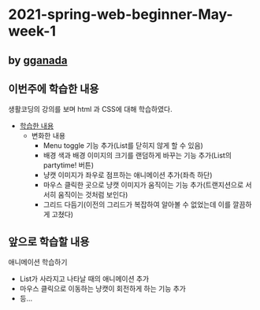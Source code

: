 # 2021-spring-web-beginner-May-week-1

## by [gganada](https://github.com/gganada)

## 이번주에 학습한 내용

생활코딩의 강의를 보며 html 과 CSS에 대해 학습하였다.

- [학습한 내용](https://gganada.github.io/JH_WebStudy/)
  - 변화한 내용
    - Menu toggle 기능 추가(List를 닫히지 않게 할 수 있음)
    - 배경 색과 배경 이미지의 크기를 랜덤하게 바꾸는 기능 추가(List의 partytime! 버튼)
    - 냥캣 이미지가 좌우로 점프하는 애니메이션 추가(좌측 하단)
    - 마우스 클릭한 곳으로 냥캣 이미지가 움직이는 기능 추가(트랜지션으로 서서히 움직이는 것처럼 보인다)
    - 그리드 다듬기(이전의 그리드가 복잡하여 알아볼 수 없었는데 이를 깔끔하게 고쳤다)

## 앞으로 학습할 내용

애니메이션 학습하기
  - List가 사라지고 나타날 때의 애니메이션 추가
  - 마우스 클릭으로 이동하는 냥캣이 회전하게 하는 기능 추가
  - 등...

